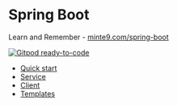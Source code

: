 # Spring Boot

Learn and Remember - [minte9.com/spring-boot](https://www.minte9.com/java/spring-boot-quick-start-1302)

[![Gitpod ready-to-code](https://img.shields.io/badge/Gitpod-ready--to--code-blue?logo=gitpod)](https://gitpod.io/#https://github.com/minte9/spring-boot-pages)


- [Quick start](./quick_start/) 
- [Service](./rest_service/) 
- [Client](./consuming_rest/) 
- [Templates](./templates/) 